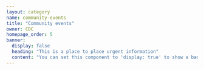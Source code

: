 ```yaml
---
layout: category
name: community-events
title: "Community events"
owner: CDC
homepage_order: 5
banner:
  display: false
  heading: "This is a place to place urgent information"
  content: "You can set this component to 'display: true' to show a banner at the top of the page."
---
```

